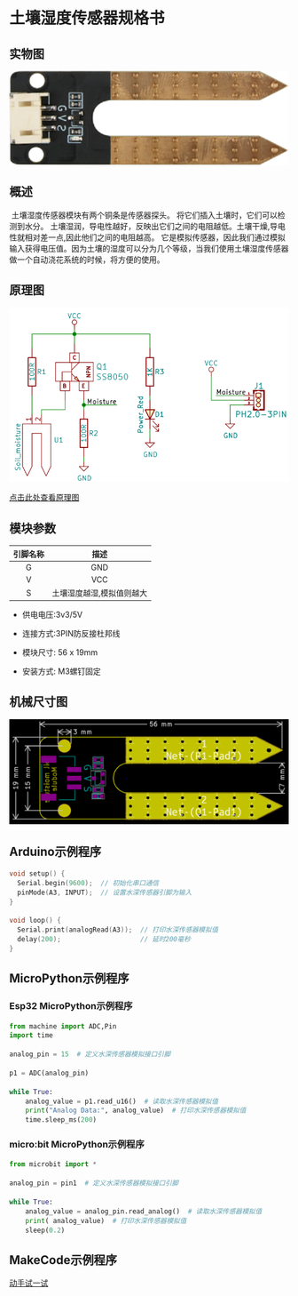 # 土壤湿度传感器规格书

## 实物图

![实物图](picture/soil_moisture.png)

## 概述

​  土壤湿度传感器模块有两个铜条是传感器探头。 将它们插入土壤时，它们可以检测到水分。 土壤湿润，导电性越好，反映出它们之间的电阻越低。土壤干燥,导电性就相对差一点,因此他们之间的电阻越高。 它是模拟传感器，因此我们通过模拟输入获得电压值。因为土壤的湿度可以分为几个等级，当我们使用土壤湿度传感器做一个自动浇花系统的时候，将方便的使用。

## 原理图

![原理图](picture/soil_moisture_schematic.png)

<a href="zh-cn/ph2.0_sensors/sensors/soil_moisture_sensor/soil_moisture_schematic.pdf" target="_blank">点击此处查看原理图</a>

## 模块参数

| 引脚名称 |           描述            |
| :------: | :-----------------------: |
|    G     |            GND            |
|    V     |            VCC            |
|    S     | 土壤湿度越湿,模拟值则越大 |

- 供电电压:3v3/5V

- 连接方式:3PIN防反接杜邦线

- 模块尺寸: 56 x 19mm

- 安装方式: M3螺钉固定

## 机械尺寸图

![机械尺寸图](picture/soil_moisture_assembly.png)

## Arduino示例程序

```c++
void setup() {
  Serial.begin(9600);  // 初始化串口通信
  pinMode(A3, INPUT);  // 设置水深传感器引脚为输入
}

void loop() {
  Serial.print(analogRead(A3));  // 打印水深传感器模拟值
  delay(200);                    // 延时200毫秒
}
```

## MicroPython示例程序

### Esp32 MicroPython示例程序

```python
from machine import ADC,Pin
import time

analog_pin = 15  # 定义水深传感器模拟接口引脚

p1 = ADC(analog_pin)
      
while True:
    analog_value = p1.read_u16()  # 读取水深传感器模拟值
    print("Analog Data:", analog_value)  # 打印水深传感器模拟值
    time.sleep_ms(200)
```

### micro:bit MicroPython示例程序

```python
from microbit import *

analog_pin = pin1  # 定义水深传感器模拟接口引脚

while True:
    analog_value = analog_pin.read_analog()  # 读取水深传感器模拟值
    print( analog_value)  # 打印水深传感器模拟值
    sleep(0.2)
```

## MakeCode示例程序

<a href="https://makecode.microbit.org/_e1XeY08vy2kx" target="_blank">动手试一试</a>
